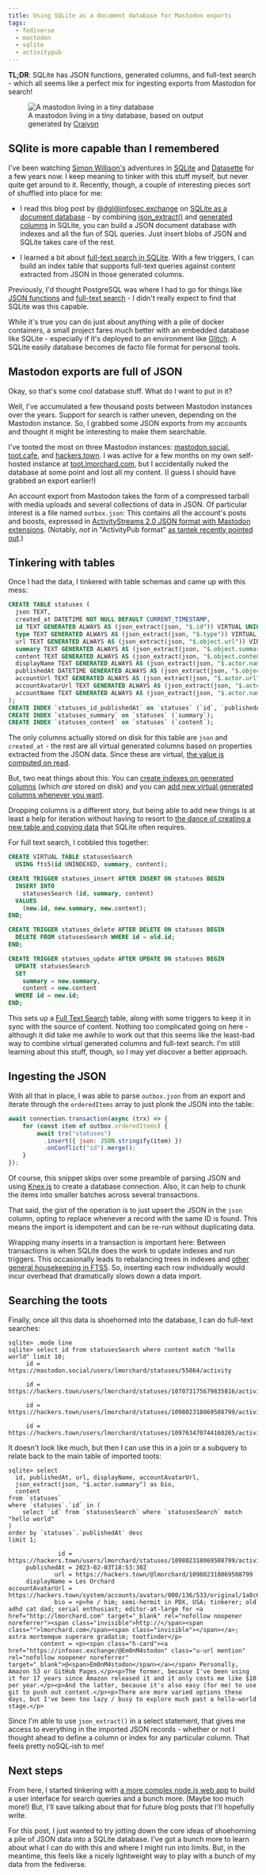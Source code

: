 ```yaml
---
title: Using SQLite as a document database for Mastodon exports
tags:
  - fediverse
  - mastodon
  - sqlite
  - activitypub
---
```


**TL;DR**: SQLite has JSON functions, generated columns, and full-text search - which all seems like a perfect mix for ingesting exports from Mastodon for search!

<!--more-->

<figure>
<img title="A mastodon living in a tiny database" src="./cover.png" class="wide" />
<figcaption>A mastodon living in a tiny database, based on output generated by <a href="https://www.craiyon.com/">Craiyon</a></figcaption>
</figure>

## SQlite is more capable than I remembered

I've been watching [Simon Willison's](https://simonwillison.net/) adventures in [SQLite](https://simonwillison.net/tags/sqlite/) and [Datasette](https://simonwillison.net/search/?tag=datasette) for a few years now. I keep meaning to tinker with this stuff myself, but never quite get around to it. Recently, though, a couple of interesting pieces sort of shuffled into place for me:

- I read this blog post by [@dgl@infosec.exchange](https://infosec.exchange/@dgl) on [SQLite as a document database](https://dgl.cx/2020/06/sqlite-json-support) - by combining [json_extract()](https://www.sqlite.org/json1.html#jex) and [generated columns](https://www.sqlite.org/gencol.html) in SQLite, you can build a JSON document database with indexes and all the fun of SQL queries. Just insert blobs of JSON and SQLite takes care of the rest.

- I learned a bit about [full-text search in SQLite](https://www.sqlite.org/fts5.html). With a few triggers, I can build an index table that supports full-text queries against content extracted from JSON in those generated columns.

Previously, I'd thought PostgreSQL was where I had to go for things like [JSON functions](https://www.postgresql.org/docs/current/functions-json.html) and [full-text search](https://www.postgresql.org/docs/current/textsearch.html)  - I didn't really expect to find that SQLite was this capable.

While it's true you can do just about anything with a pile of docker containers, a small project fares much better with an embedded database like SQLite - especially if it's deployed to an environment like [Glitch](https://glitch.com/). A SQLite easily database becomes de facto file format for personal tools.

## Mastodon exports are full of JSON

Okay, so that's some cool database stuff. What do I want to put in it?

Well, I've accumulated a few thousand posts between Mastodon instances over the years. Support for search is rather uneven, depending on the Mastodon instance. So, I grabbed some JSON exports from my accounts and thought it might be interesting to make them searchable. 

I've tooted the most on three Mastodon instances: [mastodon.social](https://mastodon.social/@lmorchard), [toot.cafe](https://toot.cafe/@lmorchard/), and [hackers.town](https://hackers.town/@lmorchard). I was active for a few months on my own self-hosted instance at [toot.lmorchard.com](https://toot.lmorchard.com/@lmorchard), but I accidentally nuked the database at some point and lost all my content. (I guess I should have grabbed an export earlier!)

An account export from Mastodon takes the form of a compressed tarball with media uploads and several collections of data in JSON. Of particular interest is a file named `outbox.json`: This contains all the account's posts and boosts, expressed in [ActivityStreams 2.0 JSON format with Mastodon extensions](https://docs.joinmastodon.org/spec/activitypub/). (Notably, *not* in "ActivityPub format" [as tantek recently pointed out](https://tantek.com/2023/112/t2/account-migration-post-blog-archive-format).)

## Tinkering with tables

Once I had the data, I tinkered with table schemas and came up with this mess:

```sql
CREATE TABLE statuses (
  json TEXT,
  created_at DATETIME NOT NULL DEFAULT CURRENT_TIMESTAMP,
  id TEXT GENERATED ALWAYS AS (json_extract(json, "$.id")) VIRTUAL UNIQUE,
  type TEXT GENERATED ALWAYS AS (json_extract(json, "$.type")) VIRTUAL,
  url TEXT GENERATED ALWAYS AS (json_extract(json, "$.object.url")) VIRTUAL,
  summary TEXT GENERATED ALWAYS AS (json_extract(json, "$.object.summary")) VIRTUAL,
  content TEXT GENERATED ALWAYS AS (json_extract(json, "$.object.content")) VIRTUAL,
  displayName TEXT GENERATED ALWAYS AS (json_extract(json, "$.actor.name")) VIRTUAL,
  publishedAt DATETIME GENERATED ALWAYS AS (json_extract(json, "$.object.published")) VIRTUAL,
  accountUrl TEXT GENERATED ALWAYS AS (json_extract(json, "$.actor.url")) VIRTUAL,
  accountAvatarUrl TEXT GENERATED ALWAYS AS (json_extract(json, "$.actor.icon.url")) VIRTUAL,
  accountName TEXT GENERATED ALWAYS AS (json_extract(json, "$.actor.name")) VIRTUAL
);
CREATE INDEX `statuses_id_publishedAt` on `statuses` (`id`, `publishedAt`);
CREATE INDEX `statuses_summary` on `statuses` (`summary`);
CREATE INDEX `statuses_content` on `statuses` (`content`);
```

The only columns actually stored on disk for this table are `json` and `created_at` - the rest are all virtual generated columns based on properties extracted from the JSON data. Since these are virtual, [the value is computed on read](https://www.sqlite.org/gencol.html#virtual_versus_stored_columns).

But, two neat things about this: You can [create indexes on generated columns](https://www.sqlite.org/gencol.html#capabilities) (which *are* stored on disk) and you can [add new virtual generated columns whenever you want](https://www.sqlite.org/gencol.html#virtual_versus_stored_columns). 

Dropping columns is a different story, but being able to add new things is at least a help for iteration without having to resort to [the dance of creating a new table and copying data](https://www.sqlite.org/lang_altertable.html#making_other_kinds_of_table_schema_changes) that SQLite often requires.

For full text search, I cobbled this together:

```sql
CREATE VIRTUAL TABLE statusesSearch
  USING fts5(id UNINDEXED, summary, content);

CREATE TRIGGER statuses_insert AFTER INSERT ON statuses BEGIN
  INSERT INTO
    statusesSearch (id, summary, content)
  VALUES
    (new.id, new.summary, new.content);
END;

CREATE TRIGGER statuses_delete AFTER DELETE ON statuses BEGIN
  DELETE FROM statusesSearch WHERE id = old.id;
END;

CREATE TRIGGER statuses_update AFTER UPDATE ON statuses BEGIN
  UPDATE statusesSearch
  SET 
    summary = new.summary,
    content = new.content
  WHERE id = new.id;
END;
```

This sets up a [Full Text Search](https://www.sqlite.org/fts5.html) table, along with some triggers to keep it in sync with the source of content. Nothing too complicated going on here - although it did take me awhile to work out that this seems like the least-bad way to combine virtual generated columns and full-text search. I'm still learning about this stuff, though, so I may yet discover a better approach.

## Ingesting the JSON

With all that in place, I was able to parse `outbox.json` from an export and iterate through the `orderedItems` array to just plonk the JSON into the table:

```javascript
await connection.transaction(async (trx) => {
	for (const item of outbox.orderedItems) {
		await trx("statuses")
		  .insert({ json: JSON.stringify(item) })
		  .onConflict("id").merge();
	}
});
```

Of course, this snippet skips over some preamble of parsing JSON and using [Knex.js](https://knexjs.org/) to create a database connection. Also, it can help to chunk the items into smaller batches across several transactions.

That said, the gist of the operation is to just upsert the JSON in the `json` column, opting to replace whenever a record with the same ID is found. This means the import is idempotent and can be re-run without duplicating data.

Wrapping many inserts in a transaction is important here: Between transactions is when SQLite does the work to update indexes and run triggers. This occasionally leads to rebalancing trees in indexes and [other general housekeeping in FTS5](https://www.sqlite.org/fts5.html#the_automerge_configuration_option). So, inserting each row individually would incur overhead that dramatically slows down a data import.

## Searching the toots

Finally, once all this data is shoehorned into the database, I can do full-text searches:

```sqlite
sqlite> .mode line
sqlite> select id from statusesSearch where content match "hello world" limit 10;
     id = https://mastodon.social/users/lmorchard/statuses/55864/activity

     id = https://hackers.town/users/lmorchard/statuses/107073175679835816/activity

     id = https://hackers.town/users/lmorchard/statuses/109802318069508799/activity

     id = https://hackers.town/users/lmorchard/statuses/109763470744160265/activity
```

It doesn't look like much, but then I can use this in a join or a subquery to relate back to the main table of imported toots:

```sqlite
sqlite> select
  id, publishedAt, url, displayName, accountAvatarUrl,
  json_extract(json, "$.actor.summary") as bio,
  content 
from `statuses`
where `statuses`.`id` in (
    select `id` from `statusesSearch` where `statusesSearch` match "hello world"
)
order by `statuses`.`publishedAt` desc
limit 1;

              id = https://hackers.town/users/lmorchard/statuses/109802318069508799/activity
     publishedAt = 2023-02-03T18:53:30Z
             url = https://hackers.town/@lmorchard/109802318069508799
     displayName = Les Orchard
accountAvatarUrl = https://hackers.town/system/accounts/avatars/000/136/533/original/1a8c651efe14fcd6.png
             bio = <p>he / him; semi-hermit in PDX, USA; tinkerer; old adhd cat dad; serial enthusiast; editor-at-large for <a href="http://lmorchard.com" target="_blank" rel="nofollow noopener noreferrer"><span class="invisible">http://</span><span class="">lmorchard.com</span><span class="invisible"></span></a>; astra mortemque superare gradatim; tootfinder</p>
         content = <p><span class="h-card"><a href="https://infosec.exchange/@Em0nM4stodon" class="u-url mention" rel="nofollow noopener noreferrer" target="_blank">@<span>Em0nM4stodon</span></a></span> Personally, Amazon S3 or GitHub Pages.</p><p>The former, because I've been using it for 17 years since Amazon released it and it only costs me like $10 per year.</p><p>And the latter, because it's also easy (for me) to use git to push out content.</p><p>There are more varied options these days, but I've been too lazy / busy to explore much past a hello-world stage.</p>
```

Since I'm able to use `json_extract()` in a select statement, that gives me access to everything in the imported JSON records - whether or not I thought ahead to define a column or index for any particular column. That feels pretty noSQL-ish to me!

## Next steps

From here, I started tinkering with [a more complex node.js web app](https://github.com/lmorchard/masto-recall) to build a user interface for search queries and a bunch more. (Maybe too much more!) But, I'll save talking about that for future blog posts that I'll hopefully write.

For this post, I just wanted to try jotting down the core ideas of shoehorning a pile of JSON data into a SQLite database. I've got a bunch more to learn about what I can do with this and where I might run into limits. But, in the meantime, this feels like a nicely lightweight way to play with a bunch of my data from the fediverse.
